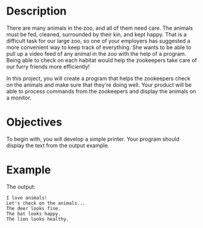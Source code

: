 #  Description

There are many animals in the zoo, and all of them need care. The animals must be fed, cleaned, surrounded by their kin, and kept happy. That is a difficult task for our large zoo, so one of your employers has suggested a more convenient way to keep track of everything. She wants to be able to pull up a video feed of any animal in the zoo with the help of a program. Being able to check on each habitat would help the zookeepers take care of our furry friends more efficiently!

In this project, you will create a program that helps the zookeepers check on the animals and make sure that they're doing well. Your product will be able to process commands from the zookeepers and display the animals on a monitor.
#  Objectives

To begin with, you will develop a simple printer. Your program should display the text from the output example.
#  Example

The output:
```
I love animals!
Let's check on the animals...
The deer looks fine.
The bat looks happy.
The lion looks healthy.
```
